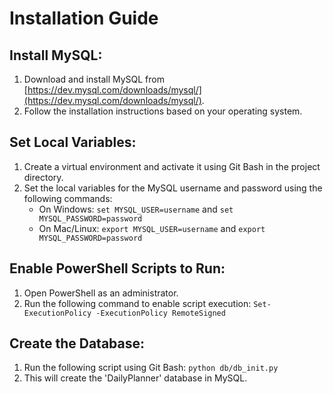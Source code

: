 # Installation Guide

## Install MySQL:

1. Download and install MySQL from [https://dev.mysql.com/downloads/mysql/](https://dev.mysql.com/downloads/mysql/).
2. Follow the installation instructions based on your operating system.

## Set Local Variables:

1. Create a virtual environment and activate it using Git Bash in the project directory.
2. Set the local variables for the MySQL username and password using the following commands:
    - On Windows: `set MYSQL_USER=username` and `set MYSQL_PASSWORD=password`
    - On Mac/Linux: `export MYSQL_USER=username` and `export MYSQL_PASSWORD=password`

## Enable PowerShell Scripts to Run:

1. Open PowerShell as an administrator.
2. Run the following command to enable script execution: `Set-ExecutionPolicy -ExecutionPolicy RemoteSigned`

## Create the Database:

1. Run the following script using Git Bash: `python db/db_init.py`
2. This will create the 'DailyPlanner' database in MySQL.
